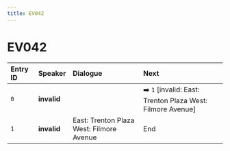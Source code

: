 ```yaml
---
title: EV042
---
```


# EV042


| Entry ID | Speaker | Dialogue | Next |
| :------- | :------ | :------- | :------------ |
| `0` | **invalid** |  | ➡️ `1` \[invalid: East: Trenton Plaza West: Filmore Avenue\] |
| `1` | **invalid** | East: Trenton Plaza West: Filmore Avenue | End |
